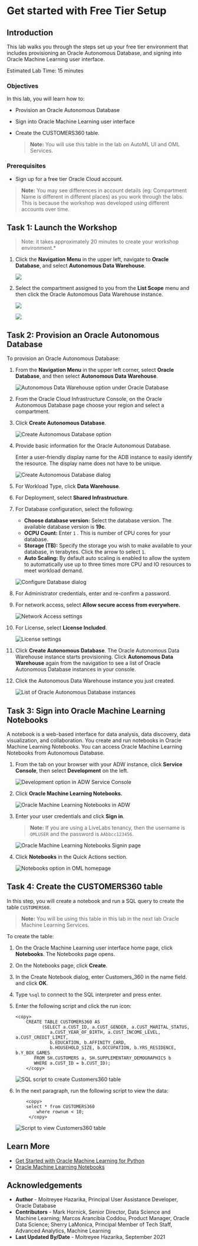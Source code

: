 # Get started with Free Tier Setup

## Introduction
This lab walks you through the steps set up your free tier environment that includes provisioning an Oracle Autonomous Database, and signing into Oracle Machine Learning user interface.

Estimated Lab Time: 15 minutes

### Objectives

In this lab, you will learn how to:

* Provision an Oracle Autonomous Database
* Sign into Oracle Machine Learning user interface
* Create the CUSTOMERS360 table.

	>**Note:** You will use this table in the lab on AutoML UI and OML Services.

### Prerequisites
* Sign up for a free tier Oracle Cloud account.

> **Note:** You may see differences in account details (eg: Compartment Name is different in different places) as you work through the labs. This is because the workshop was developed using different accounts over time.


## Task 1: Launch the Workshop

> Note: it takes approximately 20 minutes to create your workshop environment.*

1. Click the **Navigation Menu** in the upper left, navigate to **Oracle Database**, and select **Autonomous Data Warehouse**.

	![](https://raw.githubusercontent.com/oracle/learning-library/master/common/images/console/database-adw.png "")

2. Select the compartment assigned to you from the **List Scope** menu and then click the Oracle Autonomous Data Warehouse instance.

    ![](images/select-compartment.png)

    ![](images/adw-instance.png)

## Task 2: Provision an Oracle Autonomous Database

To provision an Oracle Autonomous Database:

1. From the **Navigation Menu** in the upper left corner, select **Oracle Database**, and then select **Autonomous Data Warehouse**.

	![Autonomous Data Warehouse option under Oracle Database](https://raw.githubusercontent.com/oracle/learning-library/master/common/images/console/database-adw.png "Autonomous Data Warehouse option under Oracle Database")

2. From the Oracle Cloud Infrastructure Console, on the Oracle Autonomous Database page choose your region and select a compartment.

3. Click **Create Autonomous Database**.

    ![Create Autonomous Database option](images/create-autonomous-db.png "Create Autonomous Database option")

4. Provide basic information for the Oracle Autonomous Database.

    Enter a user-friendly display name for the ADB instance to easily identify the resource. The display name does not have to be unique.

    ![Create Autonomous Database dialog](images/create-autonomous-db-1.png "Create Autonomous Database dialog")

5. For Workload Type, click **Data Warehouse**.

6. For Deployment, select **Shared Infrastructure**.

7. For Database configuration, select the following:

    - **Choose database version:** Select the database version. The available database version is **19c**.
    - **OCPU Count:** Enter ``1`` . This is number of CPU cores for your database.
    - **Storage (TB):** Specify the storage you wish to make available to your database, in terabytes. Click the arrow to select ``1``.
    - **Auto Scaling:** By default auto scaling is enabled to allow the system to automatically use up to three times more CPU and IO resources to meet workload demand.

    ![Configure Database dialog](images/create-adw-config.png "Configure Database dialog")

8. For Administrator credentials, enter and re-confirm a password.

9. For network access, select **Allow secure access from everywhere.**

    ![Network Access settings](images/create-adw-network.png "Network Access settings")

10. For License, select **License Included**.

    ![License settings](images/create-adw-license.png "License settings")

11. Click **Create Autonomous Database**. The Oracle Autonomous Data Warehouse instance starts provisioning. Click **Autonomous Data Warehouse** again from the navigation to see a list of Oracle Autonomous Database instances in your console.

12. Click the Autonomous Data Warehouse instance you just created.

    ![List of Oracle Autonomous Database instances](images/adb_instance.png "List of Oracle Autonomous Database instances")


## Task 3: Sign into Oracle Machine Learning Notebooks

A notebook is a web-based interface for data analysis, data discovery, data visualization, and collaboration. You create and run notebooks in Oracle Machine Learning Notebooks. You can access Oracle Machine Learning Notebooks from Autonomous Database.

1. From the tab on your browser with your ADW instance, click **Service Console**, then select **Development** on the left.

	![Development option in ADW Service Console](images/adw_development.png)


2. Click **Oracle Machine Learning Notebooks.**

	  ![Oracle Machine Learning Notebooks in ADW](images/adw_oml_notebooks.png)

3. Enter your user credentials and click **Sign in**.

	> **Note:** If you are using a LiveLabs tenancy, then the username is ``OMLUSER`` and the password is ``AAbbcc123456``.

	![Oracle Machine Learning Notebooks Signin page](images/oml_signin_page.png)

4. Click **Notebooks** in the Quick Actions section.

	![Notebooks option in OML homepage](images/homepage_notebooks.png)


## Task 4: Create the CUSTOMERS360 table

In this step, you will create a notebook and run a SQL query to create the table ``CUSTOMERS60``.

>**Note:** You will be using this table in this lab in the next lab Oracle Machine Learning Services.

To create the table:

1. On the Oracle Machine Learning user interface home page, click **Notebooks**. The Notebooks page opens.

2. On the Notebooks page, click **Create**.

3. In the Create Notebook dialog, enter Customers_360 in the name field. and click **OK**.

4. Type ``%sql`` to connect to the SQL interpreter and press enter.

5. Enter the following script and click the run icon:

    ```
    <copy>
		CREATE TABLE CUSTOMERS360 AS
              (SELECT a.CUST_ID, a.CUST_GENDER, a.CUST_MARITAL_STATUS,
                 a.CUST_YEAR_OF_BIRTH, a.CUST_INCOME_LEVEL, a.CUST_CREDIT_LIMIT,
                 b.EDUCATION, b.AFFINITY_CARD,
                 b.HOUSEHOLD_SIZE, b.OCCUPATION, b.YRS_RESIDENCE, b.Y_BOX_GAMES
           FROM SH.CUSTOMERS a, SH.SUPPLEMENTARY_DEMOGRAPHICS b
           WHERE a.CUST_ID = b.CUST_ID);
		</copy>
    ```

	![SQL script to create Customers360 table](images/sql_script.png)

6. In the next paragraph, run the following script to view the data:

	```
		<copy>
		select * from CUSTOMERS360
			where rownum < 10;
		 </copy>
	 ```


	![Script to view Customers360 table](images/script_view_customers360.png)


## Learn More

* [Get Started with Oracle Machine Learning for Python](https://docs.oracle.com/en/database/oracle/machine-learning/oml4py/1/mlpug/get-started-with-oml4py.html#GUID-B45A76E6-CE48-4E49-B803-D25CA44B09ED)
* [Oracle Machine Learning Notebooks](https://docs.oracle.com/en/database/oracle/machine-learning/oml-notebooks/)

## Acknowledgements
* **Author** - Moitreyee Hazarika, Principal User Assistance Developer, Oracle Database
* **Contributors** -  Mark Hornick, Senior Director, Data Science and Machine Learning; Marcos Arancibia Coddou, Product Manager, Oracle Data Science; Sherry LaMonica, Principal Member of Tech Staff, Advanced Analytics, Machine Learning
* **Last Updated By/Date** - Moitreyee Hazarika, September 2021
